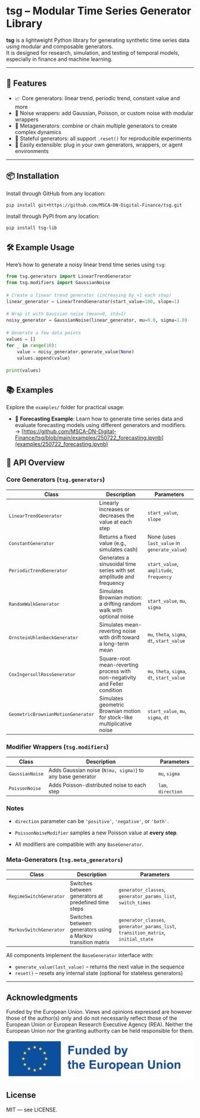 # tsg – Modular Time Series Generator Library

**tsg** is a lightweight Python library for generating synthetic time series data using modular and composable generators.  
It is designed for research, simulation, and testing of temporal models, especially in finance and machine learning.

---

## 🚀 Features

- 📈 Core generators: linear trend, periodic trend, constant value and more
- 🎲 Noise wrappers: add Gaussian, Poisson, or custom noise with modular wrappers
- 🧠 Metagenerators: combine or chain multiple generators to create complex dynamics
- 🔁 Stateful generators: all support `.reset()` for reproducible experiments
- 🧱 Easily extensible: plug in your own generators, wrappers, or agent environments



---

## 📦 Installation


Install through GitHub from any location:

```bash
pip install git+https://github.com/MSCA-DN-Digital-Finance/tsg.git
```

Install through PyPI from any location:

```bash
pip install tsg-lib
```


## 🛠️ Example Usage

Here’s how to generate a noisy linear trend time series using `tsg`:

```python
from tsg.generators import LinearTrendGenerator
from tsg.modifiers import GaussianNoise

# Create a linear trend generator (increasing by +1 each step)
linear_generator = LinearTrendGenerator(start_value=100, slope=1)

# Wrap it with Gaussian noise (mean=0, std=1)
noisy_generator = GaussianNoise(linear_generator, mu=0.0, sigma=1.0)

# Generate a few data points
values = []
for _ in range(10):
    value = noisy_generator.generate_value(None)
    values.append(value)

print(values)
```

## 📚 Examples

Explore the `examples/` folder for practical usage:

- 🔮 **Forecasting Example**: Learn how to generate time series data and evaluate forecasting models using different generators and modifiers.  
  → [https://github.com/MSCA-DN-Digital-Finance/tsg/blob/main/examples/250722_forecasting.ipynb](examples/250722_forecasting.ipynb)


## 🧠 API Overview

### Core Generators (`tsg.generators`)

| Class                         | Description                                                             | Parameters                                 |
|------------------------------|-------------------------------------------------------------------------|--------------------------------------------|
| `LinearTrendGenerator`       | Linearly increases or decreases the value at each step                  | `start_value`, `slope`                     |
| `ConstantGenerator`          | Returns a fixed value (e.g., simulates cash)                            | None (uses `last_value` in `generate_value`) |
| `PeriodicTrendGenerator`     | Generates a sinusoidal time series with set amplitude and frequency     | `start_value`, `amplitude`, `frequency`    |
| `RandomWalkGenerator`        | Simulates Brownian motion: a drifting random walk with optional noise   | `start_value`, `mu`, `sigma`               |
| `OrnsteinUhlenbeckGenerator` | Simulates mean-reverting noise with drift toward a long-term mean       | `mu`, `theta`, `sigma`, `dt`, `start_value`|
| `CoxIngersollRossGenerator`  | Square-root mean-reverting process with non-negativity and Feller condition         | `mu`, `theta`, `sigma`, `dt`, `start_value`|
| `GeometricBrownianMotionGenerator` | Simulates geometric Brownian motion for stock-like multiplicative noise | `start_value`, `mu`, `sigma`, `dt`        |



### Modifier Wrappers (`tsg.modifiers`)

| Class                         | Description                                                                 | Parameters                              |
|-------------------------------|-----------------------------------------------------------------------------|------------------------------------------|
| `GaussianNoise`               | Adds Gaussian noise (`N(mu, sigma)`) to any base generator                 | `mu`, `sigma`                            |
| `PoissonNoise`                | Adds Poisson-distributed noise to each step                                | `lam`, `direction`                       |


### Notes

- `direction` parameter can be `'positive'`, `'negative'`, or `'both'`.
- `PoissonNoiseModifier` samples a new Poisson value at **every step**.

- All modifiers are compatible with any `BaseGenerator`.

### Meta-Generators (`tsg.meta_generators`)

| Class                   | Description                                                                 | Parameters                                                |
|-------------------------|-----------------------------------------------------------------------------|-----------------------------------------------------------|
| `RegimeSwitchGenerator` | Switches between generators at predefined time steps                        | `generator_classes`, `generator_params_list`, `switch_times` |
| `MarkovSwitchGenerator` | Switches between generators using a Markov transition matrix                | `generator_classes`, `generator_params_list`, `transition_matrix`, `initial_state` |



All components implement the `BaseGenerator` interface with:

- `generate_value(last_value)` – returns the next value in the sequence
- `reset()` – resets any internal state (optional for stateless generators)


---

## Acknowledgments

Funded by the European Union. Views and opinions expressed are however those of the author(s) only and do not necessarily reflect those of the European Union or European Research Executive Agency (REA). Neither the European Union nor the granting authority can be held responsible for them.

![EU Logo](images/eu_funded_logo.jpg)

## License

MIT — see LICENSE.